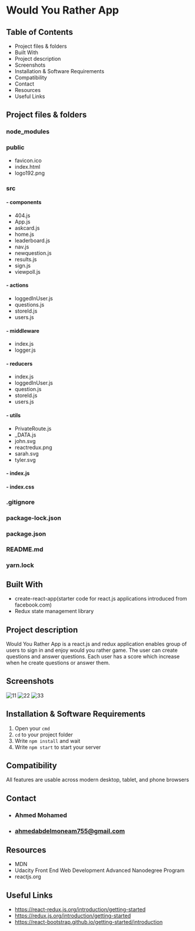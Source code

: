 # Would You Rather App

## Table of Contents

* Project files & folders
* Built With
* Project description
* Screenshots
* Installation & Software Requirements
* Compatibility
* Contact
* Resources
* Useful Links

## Project files & folders

###  node_modules
###  public
* favicon.ico
* index.html
* logo192.png
###  src
#### - components
* 404.js
* App.js
* askcard.js
* home.js
* leaderboard.js
* nav.js
* newquestion.js
* results.js
* sign.js
* viewpoll.js
#### - actions
* loggedInUser.js
* questions.js
* storeId.js
* users.js
#### - middleware
* index.js
* logger.js
#### - reducers
* index.js
* loggedInUser.js
* question.js
* storeId.js
* users.js
#### - utils
* PrivateRoute.js
* _DATA.js
* john.svg
* reactredux.png
* sarah.svg
* tyler.svg
#### - index.js
#### - index.css
###  .gitignore
###  package-lock.json
###  package.json
###  README.md
###  yarn.lock

## Built With

* create-react-app(starter code for react.js applications introduced from facebook.com)
* Redux state management library

## Project description

Would You Rather App is a react.js and redux application enables group of users to sign in and enjoy would you rather game. The user can create questions and answer questions. Each user has a score which increase when he create questions or answer them.

## Screenshots
![11](https://user-images.githubusercontent.com/68257208/134450799-761af25a-d682-4cd8-8565-9db6ffade071.png)
![22](https://user-images.githubusercontent.com/68257208/134450807-fd64abfc-4ed3-47d2-a8bf-1227fec3c53f.png)
![33](https://user-images.githubusercontent.com/68257208/134450821-a2a35356-a97a-4a36-9e3f-b681557d8662.png)

## Installation & Software Requirements

1. Open your `cmd`
2. `cd` to your project folder
3. Write `npm install` and wait
4. Write `npm start` to start your server

## Compatibility

All features are usable across modern desktop, tablet, and phone browsers

## Contact

* ### Ahmed Mohamed
* ### ahmedabdelmoneam755@gmail.com

## Resources

* MDN
* Udacity Front End Web Development Advanced Nanodegree Program
* reactjs.org

## Useful Links

* https://react-redux.js.org/introduction/getting-started
* https://redux.js.org/introduction/getting-started
* https://react-bootstrap.github.io/getting-started/introduction
